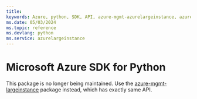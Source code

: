 ```yaml
---
title: 
keywords: Azure, python, SDK, API, azure-mgmt-azurelargeinstance, azurelargeinstance
ms.date: 05/03/2024
ms.topic: reference
ms.devlang: python
ms.service: azurelargeinstance
---
```

# Microsoft Azure SDK for Python

This package is no longer being maintained. Use the [azure-mgmt-largeinstance](https://pypi.org/project/azure-mgmt-largeinstance/) package instead, which has exactly same API.
